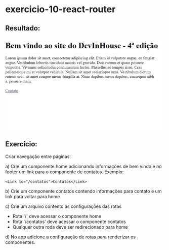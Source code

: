 # exercicio-10-react-router

## Resultado:

![App](documentacao/app.gif)

## Exercício:

Criar navegação entre páginas:

a) Crie um componente home adicionando informações de bem vindo e no footer um link para o componente de contatos.
Exemplo:

```
<Link to="/contatos">Contatos</Link>
```

b) Crie um componente contatos contendo informações para contato e um link para voltar para home

c) Crie um arquivo contento as configurações das rotas

- Rota '/' deve acessar o componente home
- Rota '/contatos' deve acessar o componente contatos
- Qualquer outra roda deve ser redirecionado para home

d) No app adicione a configuração de rotas para renderizar os componentes.
